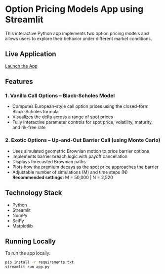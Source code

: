 # Option Pricing Models App using Streamlit

This interactive Python app implements two option pricing models and allows users to explore their behavior under different market conditions. 

## Live Application

[Launch the App](https://option-pricing-app-ermqchngxhk4blubgtb2hz.streamlit.app/)

## Features

### 1. Vanilla Call Options – Black-Scholes Model
- Computes European-style call option prices using the closed-form Black-Scholes formula
- Visualizes the delta across a range of spot prices
- Fully interactive parameter controls for spot price, volatility, maturity, and rik-free rate

### 2. Exotic Options – Up-and-Out Barrier Call (using Monte Carlo)
- Uses simulated geometric Brownian motion to price barrier options
- Implements barrier breach logic with payoff cancellation
- Displays forecasted Brownian paths
- Plots how the premium decays as the spot price approaches the barrier
- Adjustable number of simulations (M) and time steps (N)  
  **Recommended settings:** M = 50,000 | N = 2,520

## Technology Stack

- Python
- Streamlit
- NumPy
- SciPy
- Matplotlib

## Running Locally

To run the app locally:

```bash
pip install -r requirements.txt
streamlit run app.py
